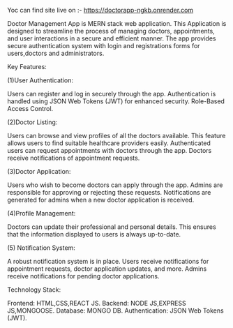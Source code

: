 Yoc can find site live on :- https://doctorapp-ngkb.onrender.com

Doctor Management App is MERN stack web application.
This Application is designed to streamline the process of managing doctors, appointments, and user interactions in a secure and efficient manner.
The app provides secure authentication system with login and registrations forms for users,doctors and administrators.

Key Features:

(1)User Authentication:
  
   Users can register and log in securely through the app.
   Authentication is handled using JSON Web Tokens (JWT) for enhanced security.
   Role-Based Access Control.

(2)Doctor Listing:

   Users can browse and view profiles of all the doctors available.
   This feature allows users to find suitable healthcare providers easily.
   Authenticated users can request appointments with doctors through the app.
   Doctors receive notifications of appointment requests.
   
(3)Doctor Application:

   Users who wish to become doctors can apply through the app.
   Admins are responsible for approving or rejecting these requests.
   Notifications are generated for admins when a new doctor application is received.
   
(4)Profile Management:

   Doctors can update their professional and personal details.
   This ensures that the information displayed to users is always up-to-date.
   
(5) Notification System:

   A robust notification system is in place.
   Users receive notifications for appointment requests, doctor application updates, and more.
   Admins receive notifications for pending doctor applications.
   
Technology Stack:

Frontend: HTML,CSS,REACT JS.
Backend: NODE JS,EXPRESS JS,MONGOOSE.
Database: MONGO DB.
Authentication: JSON Web Tokens (JWT).

 
